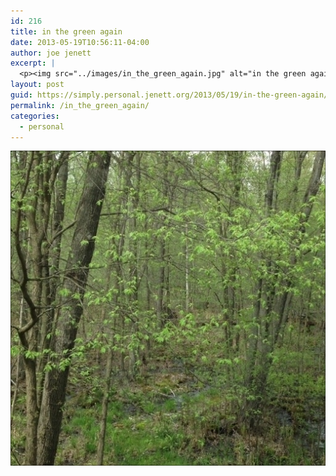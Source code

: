 ```yaml
---
id: 216
title: in the green again
date: 2013-05-19T10:56:11-04:00
author: joe jenett
excerpt: |
  <p><img src="../images/in_the_green_again.jpg" alt="in the green again" style="border:none;" /></p>
layout: post
guid: https://simply.personal.jenett.org/2013/05/19/in-the-green-again/
permalink: /in_the_green_again/
categories:
  - personal
---
```

<img src="../images/in_the_green_again.jpg" alt="in the green again" style="border:none;" />
